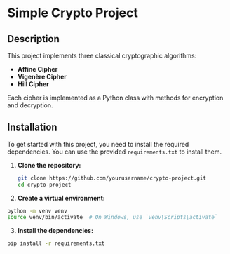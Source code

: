 # Simple Crypto Project

## Description

This project implements three classical cryptographic algorithms:
- **Affine Cipher**
- **Vigenère Cipher**
- **Hill Cipher**

Each cipher is implemented as a Python class with methods for encryption and decryption.

## Installation

To get started with this project, you need to install the required dependencies. You can use the provided `requirements.txt` to install them.

1. **Clone the repository:**

   ```bash
   git clone https://github.com/yourusername/crypto-project.git
   cd crypto-project
   ```
2. **Create a virtual environment:**

  ```bash
  python -m venv venv
  source venv/bin/activate  # On Windows, use `venv\Scripts\activate`
  ```
3. **Install the dependencies:**

  ```bash
  pip install -r requirements.txt
  ```

